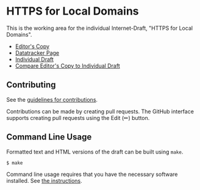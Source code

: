 # HTTPS for Local Domains

This is the working area for the individual Internet-Draft, "HTTPS for Local Domains".

* [Editor's Copy](https://danwing.github.io/https-local-domains/#go.draft-thomson-https-local-domains.html)
* [Datatracker Page](https://datatracker.ietf.org/doc/draft-thomson-https-local-domains)
* [Individual Draft](https://datatracker.ietf.org/doc/html/draft-thomson-https-local-domains)
* [Compare Editor's Copy to Individual Draft](https://danwing.github.io/https-local-domains/#go.draft-thomson-https-local-domains.diff)


## Contributing

See the
[guidelines for contributions](https://github.com/danwing/https-local-domains/blob//CONTRIBUTING.md).

Contributions can be made by creating pull requests.
The GitHub interface supports creating pull requests using the Edit (✏) button.


## Command Line Usage

Formatted text and HTML versions of the draft can be built using `make`.

```sh
$ make
```

Command line usage requires that you have the necessary software installed.  See
[the instructions](https://github.com/martinthomson/i-d-template/blob/main/doc/SETUP.md).

